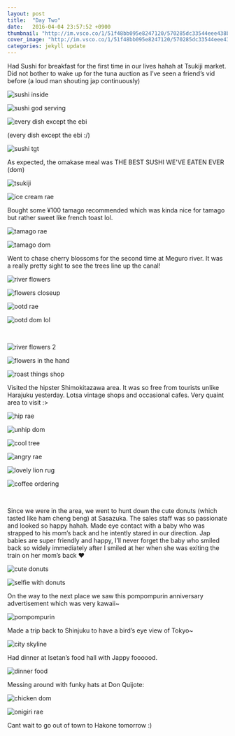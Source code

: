 ```yaml
---
layout: post
title:  "Day Two"
date:   2016-04-04 23:57:52 +0900
thumbnail: "http://im.vsco.co/1/51f48bb095e8247120/570285dc33544eee438b4574/fb44eb02-c1cb-4e9d-b84b-96c72d49682b319889431.jpg"
cover_image: "http://im.vsco.co/1/51f48bb095e8247120/570285dc33544eee438b4574/fb44eb02-c1cb-4e9d-b84b-96c72d49682b319889431.jpg"
categories: jekyll update
---
```


Had Sushi for breakfast for the first time in our lives hahah at Tsukiji market. Did not bother to wake up for the tuna auction as I’ve seen a friend’s vid before (a loud man shouting jap continuously)

![sushi inside](//im.vsco.co/1/51f48bb095e8247120/570285d1ab7653f83c8b456e/0ba0696e-2a8b-4981-9421-03de98685904529309731.jpg)

![sushi god serving](http://im.vsco.co/1/51f48bb095e8247120/570285c668429707348b4568/ddc9e9ba-0dd9-4abd-b113-95e072d77d11-226461288.jpg)

![every dish except the ebi](http://im.vsco.co/1/5702787f44a4e17354157/5703c5f3230c5f370e476a1b/vsco_040516.jpg)

(every dish except the ebi :/)

![sushi tgt](http://im.vsco.co/1/5702787f44a4e17354157/5702793726ac58632485ea7a/vsco_040416.jpg)

As expected, the omakase meal was THE BEST SUSHI WE'VE EATEN EVER (dom)

![tsukiji](http://im.vsco.co/1/51f48bb095e8247120/570285b99924aaba338b456a/13b475b8-8581-43cd-8d18-1d2459f449e7-219325202.jpg)

![ice cream rae](//im.vsco.co/1/51f48bb095e8247120/57028510c5971e5c408b4567/ed0c17a2-ed04-45f2-ba81-1e4408c735e1-1178695550.jpg)

Bought some ¥100 tamago recommended which was kinda nice for tamago but rather sweet like french toast lol.

![tamago rae](http:////im.vsco.co/1/51f48bb095e8247120/570285aeed6ee0b2208b4568/1c3e0a4c-2697-4db2-9fbf-cdded1bd6d26-1098572904.jpg)

![tamago dom](http://im.vsco.co/1/51f48bb095e8247120/5702851a29118c15348b456c/ec2d6904-0584-4c94-8031-6a4722c207a4-707436012.jpg)

Went to chase cherry blossoms for the second time at Meguro river. It was a really pretty sight to see the trees line up the canal!

![river flowers](http://im.vsco.co/1/51f48bb095e8247120/570285f182385f53328b4571/98b1b23d-d063-4a9f-975c-adae13a0aee9-619985378.jpg)

![flowers closeup](http://im.vsco.co/1/51f48bb095e8247120/5702862198f558fa7e8b4567/75a92ae9-3303-4dbd-80eb-10ed46f88e92502309569.jpg)

![ootd rae](http://im.vsco.co/1/51f48bb095e8247120/570285e73328fa0a0b8b456c/a4926ec4-b805-45d1-98d6-77fdeaf16ee71250033344.jpg)

![ootd dom lol](http://im.vsco.co/1/5702787f44a4e17354157/570284ca26ac58632485ea85/vsco_040516.jpg)

<div>&nbsp;</div>

![river flowers 2](http://im.vsco.co/1/51f48bb095e8247120/5702860aeac07d672a8b4567/cdd85f25-fe37-4cbb-a2c0-d4926d8ecf64-823864274.jpg)

![flowers in the hand](http://im.vsco.co/1/51f48bb095e8247120/570286012eef73b0448b4567/67b16517-9bbe-45d3-aa40-60aa9e12d18d1351962901.jpg)

![roast things shop](http://im.vsco.co/1/51f48bb095e8247120/57028616b3b6d9341a8b4567/cf069e7f-d537-4f49-822b-ab6f9dc75e9c1143839928.jpg)

Visited the hipster Shimokitazawa area. It was so free from tourists unlike Harajuku yesterday. Lotsa vintage shops and occasional cafes. Very quaint area to visit :>

![hip rae](http://im.vsco.co/1/5702787f44a4e17354157/570284bc26ac58632485ea84/vsco_040516.jpg)

![unhip dom](http://im.vsco.co/1/5702787f44a4e17354157/5702849226ac58632485ea81/vsco_040516.jpg)

![cool tree](http://im.vsco.co/1/5702787f44a4e17354157/5702848426ac58632485ea80/vsco_040516.jpg)

![angry rae](http://im.vsco.co/1/5702787f44a4e17354157/570284b026ac58632485ea83/vsco_040516.jpg)

![lovely lion rug](http://im.vsco.co/1/5702787f44a4e17354157/570284a226ac58632485ea82/vsco_040516.jpg)

![coffee ordering](http://im.vsco.co/1/5702787f44a4e17354157/5702843626ac58632485ea7b/vsco_040516.jpg)

<div>&nbsp;</div>

Since we were in the area, we went to hunt down the cute donuts (which tasted like ham cheng beng) at Sasazuka. The sales staff was so passionate and looked so happy hahah. Made eye contact with a baby who was strapped to his mom’s back and he intently stared in our direction. Jap babies are super friendly and happy, I’ll never forget the baby who smiled back so widely immediately after I smiled at her when she was exiting the train on her mom’s back ❤️

![cute donuts](http://im.vsco.co/1/5702787f44a4e17354157/5702847426ac58632485ea7f/vsco_040516.jpg)

![selfie with donuts](http://im.vsco.co/1/5702787f44a4e17354157/5702792b26ac58632485ea79/vsco_040416.jpg)

On the way to the next place we saw this pompompurin anniversary advertisement which was very kawaii~

![pompompurin](http://im.vsco.co/1/5702787f44a4e17354157/5702846626ac58632485ea7e/vsco_040516.jpg)

Made a trip back to Shinjuku to have a bird’s eye view of Tokyo~

![city skyline](http://im.vsco.co/1/5702787f44a4e17354157/570284d726ac58632485ea86/vsco_040516.jpg)

Had dinner at Isetan’s food hall with Jappy foooood.

![dinner food](http://im.vsco.co/1/5702787f44a4e17354157/5702844626ac58632485ea7c/vsco_040516.jpg)

Messing around with funky hats at Don Quijote:

![chicken dom](http://im.vsco.co/1/5702787f44a4e17354157/5702845726ac58632485ea7d/vsco_040516.jpg)

![onigiri rae](http://im.vsco.co/1/5702787f44a4e17354157/570284ee26ac58632485ea87/vsco_040516.jpg)

Cant wait to go out of town to Hakone tomorrow :)